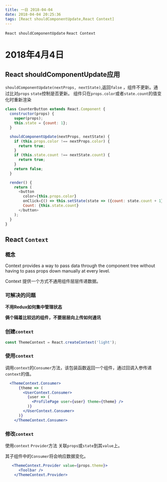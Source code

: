 ```yaml
---
title: 一日 2018-04-04
date: 2018-04-04 20:25:36
tags: ​​​​​[React shouldComponentUpdate,React Context]​​​​​
---
```

​​​​​`React shouldComponentUpdate` `React Context`​​​​​
<!--more-->
# 2018年4月4日
## React shouldComponentUpdate应用
`shouldComponentUpdate(nextProps, nextState)`,返回`false` ，组件不更新。通过比对`props` `state`控制是否更新。
组件只在`props.color`或者`state.count`的值变化时重新渲染
```js
class CounterButton extends React.Component {
  constructor(props) {
    super(props);
    this.state = {count: 1};
  }

  shouldComponentUpdate(nextProps, nextState) {
    if (this.props.color !== nextProps.color) {
      return true;
    }
    if (this.state.count !== nextState.count) {
      return true;
    }
    return false;
  }

  render() {
    return (
      <button
        color={this.props.color}
        onClick={() => this.setState(state => ({count: state.count + 1}))}>
        Count: {this.state.count}
      </button>
    );
  }
}
```
## React `Context`
### 概念

Context provides a way to pass data through the component tree without having to pass props down manually at every level.

Context 提供一个方式不通用组件层层传递数据。

### 可解决的问题
**不用Redux如何集中管理状态**

**俩个隔着比较远的组件，不要层层向上传如何通讯**

### 创建`context`
```js
const ThemeContext = React.createContext('light');
```
### 使用`context`
调用`context`的`Consumer`方法，该包装函数返回一个组件，通过回调入参传递`context`的值。
```jsx
  <ThemeContext.Consumer>
      {theme => (
        <UserContext.Consumer>
          {user => (
            <ProfilePage user={user} theme={theme} />
          )}
        </UserContext.Consumer>
      )}
    </ThemeContext.Consumer>
```
### 修改`context`

使用`context` `Provider`方法 关联`props`或`state`到其`value`上。

其子组件中的`Consumer`将会响应数据变化。

```jsx
   <ThemeContext.Provider value={props.theme}>
      <Toolbar />
    </ThemeContext.Provider>
```